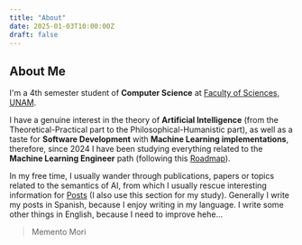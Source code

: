 ```yaml
---
title: "About"
date: 2025-01-03T10:00:00Z
draft: false
---
```


## About Me

I'm a 4th semester student of **Computer Science** at [Faculty of Sciences, UNAM](https://es.wikipedia.org/wiki/Facultad_de_Ciencias_(Universidad_Nacional_Aut%C3%B3noma_de_M%C3%A9xico)).

I have a genuine interest in the theory of **Artificial Intelligence** (from the Theoretical-Practical part to the Philosophical-Humanistic part), as well as a taste for **Software Development**  with **Machine Learning implementations**, therefore, since 2024 I have been studying everything related to the **Machine Learning Engineer** path (following this [Roadmap](https://github.com/C4mdax/Machine_Learning/blob/main/Roadmap/ROADMAP.md)).

In my free time, I usually wander through publications, papers or topics related to the semantics of AI, from which I usually rescue interesting information for [Posts](../posts/) (I also use this section for my study). Generally I write my posts in Spanish, because I enjoy writing in my language. I write some other things in English, because I need to improve hehe...
> Memento Mori



